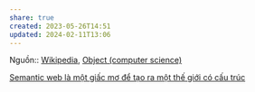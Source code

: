 ```yaml
---
share: true
created: 2023-05-26T14:51
updated: 2024-02-11T13:06
---
```

Nguồn:: [Wikipedia](../../../../../%CE%9E%20Ngu%E1%BB%93n/Wikipedia.md), [Object (computer science)](https://en.wikipedia.org/wiki/Object_(computer_science))

[Semantic web là một giấc mơ để tạo ra một thế giới có cấu trúc](./Semantic%20web%20l%C3%A0%20m%E1%BB%99t%20gi%E1%BA%A5c%20m%C6%A1%20%C4%91%E1%BB%83%20t%E1%BA%A1o%20ra%20m%E1%BB%99t%20th%E1%BA%BF%20gi%E1%BB%9Bi%20c%C3%B3%20c%E1%BA%A5u%20tr%C3%BAc.md) 